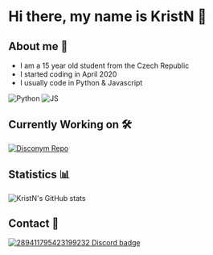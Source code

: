 # Hi there, my name is KristN 👋

## About me 🚀

 - I am a 15 year old student from the Czech Republic
 - I started coding in April 2020
 - I usually code in Python & Javascript

<img alt="Python" src="https://img.shields.io/badge/python-%2314354C.svg?style=for-the-badge&logo=python&logoColor=white"/> <img alt="JS" src="https://img.shields.io/badge/javascript-%23323330.svg?style=for-the-badge&logo=javascript&logoColor=%23F7DF1E"/>

## Currently Working on 🛠️
[![Disconym Repo](https://github-readme-stats.vercel.app/api/pin/?username=KristN1&repo=CubeProfileScanner&show_icons=true&theme=tokyonight)](https://github.com/KristN1/CubeProfileScanner)

## Statistics 📊
![KristN's GitHub stats](https://github-readme-stats.vercel.app/api?username=KristN1&show_icons=true&theme=tokyonight)

## Contact 📧

[![289411795423199232 Discord badge](https://discord.c99.nl/widget/theme-4/289411795423199232.png)](https://discord.com/users/289411795423199232)
